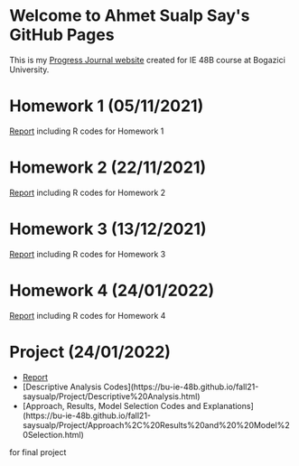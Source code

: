 # Welcome to Ahmet Sualp Say's GitHub Pages

This is my [Progress Journal website](https://bu-ie-48b.github.io/fall21-saysualp/) created for IE 48B course at Bogazici University.

# Homework 1 (05/11/2021)

[Report](https://bu-ie-48b.github.io/fall21-saysualp/html/IE48B_Fall21_Homework1.html) including R codes for Homework 1

# Homework 2 (22/11/2021)

[Report](https://bu-ie-48b.github.io/fall21-saysualp/html/IE48B_Fall21_Homework2.html) including R codes for Homework 2

# Homework 3 (13/12/2021)

[Report](https://bu-ie-48b.github.io/fall21-saysualp/html/IE48B_Fall21_Homework3.html) including R codes for Homework 3

# Homework 4 (24/01/2022)

[Report](https://bu-ie-48b.github.io/fall21-saysualp/html/IE48B_Fall21_Homework4.html) including R codes for Homework 4

# Project (24/01/2022)
<ul>
  <li><a href="https://bu-ie-48b.github.io/fall21-saysualp/Project/Report.pdf">Report</a></li>
  <li>[Descriptive Analysis Codes](https://bu-ie-48b.github.io/fall21-saysualp/Project/Descriptive%20Analysis.html)</li>
  <li>[Approach, Results, Model Selection Codes and Explanations](https://bu-ie-48b.github.io/fall21-saysualp/Project/Approach%2C%20Results%20and%20%20Model%20Selection.html)</li>
</ul> for final project
